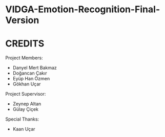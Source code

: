 # VIDGA-Emotion-Recognition-Final-Version
# CREDITS #

Project Members:
- Danyel Mert Bakmaz
- Doğancan Çakır
- Eyüp Han Özmen
- Gökhan Uçar

Project Supervisor:
- Zeynep Altan
- Gülay Çiçek

Special Thanks:
- Kaan Uçar
